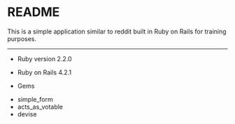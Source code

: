 README
============

This is a simple application similar to reddit built in Ruby on Rails for training purposes.

----------


* Ruby version 2.2.0

* Ruby on Rails 4.2.1

* Gems 
- simple_form
- acts_as_votable 
- devise